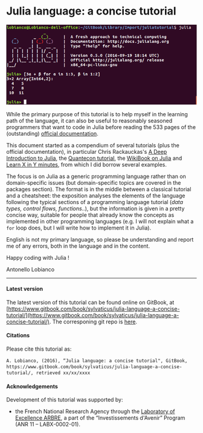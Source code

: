 # Julia language: a concise tutorial
![](/assets/julia_hello_world.png)


While the primary purpose of this tutorial is to help myself in the learning path of the language, it can also be useful to reasonably seasoned programmers that want to code in Julia before reading the 533 pages of the (outstanding) [official documentation](http://docs.julialang.org/en/release-0.5/).

This document started as a compendium of several tutorials (plus the official documentation), in particular Chris Rackauckas's [A Deep Introduction to Julia](http://ucidatascienceinitiative.github.io/IntroToJulia/), the [Quantecon tutorial](http://lectures.quantecon.org/jl/learning_julia.html), the [WikiBook on Julia](https://en.wikibooks.org/wiki/Introducing_Julia) and [Learn X in Y minutes](https://learnxinyminutes.com/docs/julia/), from which I did borrow several examples.

The focus is on Julia as a generic programming language rather than on domain-specific issues (but domain-specific topics are covered in the packages section). The format is in the middle between a classical tutorial and a cheatsheet: the exposition analyses the elements of the language following the typical sections of a programming language tutorial (_data types, control flows, functions.._), but the information is given in a pretty concise way, suitable for people that already know the concepts as implemented in other programming languages (e.g. I will not explain what a `for` loop does, but I will write how to implement it in Julia).

English is not my primary language, so please be understanding and report me of any errors, both in the language and in the content.

Happy coding with Julia !

Antonello Lobianco


- - -

#### Latest version

The latest version of this tutorial can be found online on GitBook, at [https://www.gitbook.com/book/sylvaticus/julia-language-a-concise-tutorial/](https://www.gitbook.com/book/sylvaticus/julia-language-a-concise-tutorial/). The corresponing git repo is [here](https://github.com/sylvaticus/juliatutorial).

#### Citations

Please cite this tutorial as:

    A. Lobianco, (2016), “Julia language: a concise tutorial", GitBook, https://www.gitbook.com/book/sylvaticus/julia-language-a-concise-tutorial/, retrieved xx/xx/xxxx

#### Acknowledgements

Development of this tutorial was supported by:

* the French National Research Agency through the [Laboratory of Excellence ARBRE](http://mycor.nancy.inra.fr/ARBRE/), a part of the “Investissements d'Avenir” Program (ANR 11 – LABX-0002-01).









